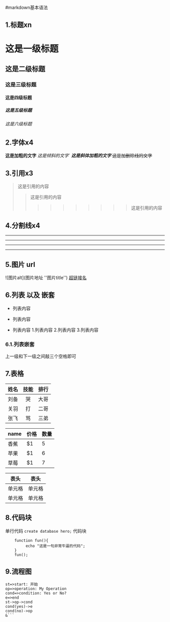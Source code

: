 #markdown基本语法

## 1.标题xn

# 这是一级标题
## 这是二级标题
### 这是三级标题
#### 这是四级标题
##### 这是五级标题
###### 这是六级标题

## 2.字体x4

**这是加粗的文字**
*这是倾斜的文字*`
***这是斜体加粗的文字***
~~这是加删除线的文字~~

## 3.引用x3

>这是引用的内容
>>这是引用的内容
>>>>>>>>>>这是引用的内容

## 4.分割线x4

---
----
***
*****

## 5.图片 url 

![图片alt](图片地址 ''图片title'')
[超链接名](超链接地址 "超链接title")

## 6.列表 以及 嵌套
- 列表内容
+ 列表内容
* 列表内容
   1.列表内容
   2.列表内容
   3.列表内容

### 6.1.列表嵌套
上一级和下一级之间敲三个空格即可

## 7.表格

姓名|技能|排行
--|:--:|--:
刘备|哭|大哥
关羽|打|二哥
张飞|骂|三弟

name | 价格 |  数量  
-|-|-
香蕉 | $1 | 5 |
苹果 | $1 | 6 |
草莓 | $1 | 7 | 

|   表头   |   表头  |
|   --- |   --- |
|   单元格 |   单元格 |
|   单元格 |   单元格 |

## 8.代码块

单行代码
`create database hero;`
代码块
```
    function fun(){
         echo "这是一句非常牛逼的代码";
    }
    fun();
```

## 9.流程图

```flow
st=>start: 开始
op=>operation: My Operation
cond=>condition: Yes or No?
e=>end
st->op->cond
cond(yes)->e
cond(no)->op
&```


